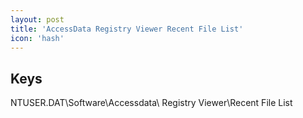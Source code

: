 ```yaml
---
layout: post
title: 'AccessData Registry Viewer Recent File List'
icon: 'hash'
---
```


## Keys

NTUSER.DAT\Software\Accessdata\ Registry Viewer\Recent File List

